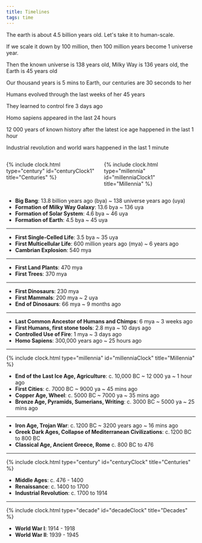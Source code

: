 ```yaml
---
title: Timelines
tags: time 
--- 
```


The earth is about 4.5 billion years old. Let's take it to human-scale. 

If we scale it down by 100 million, then 100 million years become 1 universe year. 

Then the known universe is 138 years old, Milky Way is 136 years old, the Earth is 45 years old

Our thousand years is 5 mins to Earth, our centuries are 30 seconds to her

Humans evolved through the last weeks of her 45 years

They learned to control fire 3 days ago

Homo sapiens appeared in the last 24 hours

12 000 years of known history after the latest ice age happened in the last 1 hour

Industrial revolution and world wars happened in the last 1 minute


<div class="columns mono is-size-7">

<div class="column is-5 is-mobile-6 has-text-centered">

{% include clock.html type="century" id="centuryClock1" title="Centuries" %}
</div>

<div class="column is-5 is-mobile-6 has-text-centered">

{% include clock.html type="millennia" id="millenniaClock1" title="Millennia" %}
</div>

</div>

- **Big Bang**: 13.8 billion years ago (bya) ~ 138 universe years ago (uya)
- **Formation of Milky Way Galaxy**: 13.6 bya ~ 136 uya
- **Formation of Solar System**: 4.6 bya ~ 46 uya
- **Formation of Earth**: 4.5 bya ~ 45 uya

---

- **First Single-Celled Life**: 3.5 bya ~ 35 uya
- **First Multicellular Life**: 600 million years ago (mya) ~ 6 years ago
- **Cambrian Explosion**: 540 mya 

---

- **First Land Plants**: 470 mya 
- **First Trees**: 370 mya 

---
- **First Dinosaurs**: 230 mya
- **First Mammals**: 200 mya ~ 2 uya
- **End of Dinosaurs**: 66 mya ~ 9 months ago

---

- **Last Common Ancestor of Humans and Chimps**: 6 mya ~ 3 weeks ago
- **First Humans, first stone tools**: 2.8 mya ~ 10 days ago
- **Controlled Use of Fire**: 1 mya ~ 3 days ago
- **Homo Sapiens**: 300,000 years ago ~ 25 hours ago

---


{% include clock.html type="millennia" id="millenniaClock" title="Millennia" %}

- **End of the Last Ice Age, Agriculture**: c. 10,000 BC ~ 12 000 ya  ~ 1 hour ago
- **First Cities**: c. 7000 BC ~ 9000 ya ~ 45 mins ago
- **Copper Age, Wheel**: c. 5000 BC ~ 7000 ya ~ 35 mins ago
- **Bronze Age, Pyramids, Sumerians, Writing**: c. 3000 BC ~ 5000 ya ~ 25 mins ago 

---

- **Iron Age, Trojan War**: c. 1200 BC ~ 3200 years ago ~ 16 mins ago 
- **Greek Dark Ages, Collapse of Mediterranean Civilizations**: c. 1200 BC to 800 BC  
- **Classical Age, Ancient Greece, Rome** c. 800 BC to 476  

---

{% include clock.html type="century" id="centuryClock" title="Centuries" %}


- **Middle Ages**: c. 476 - 1400 
- **Renaissance**: c. 1400 to 1700 
- **Industrial Revolution**: c. 1700 to 1914 

---

{% include clock.html type="decade" id="decadeClock" title="Decades" %}

- **World War I**: 1914 - 1918 
- **World War II**: 1939 - 1945


